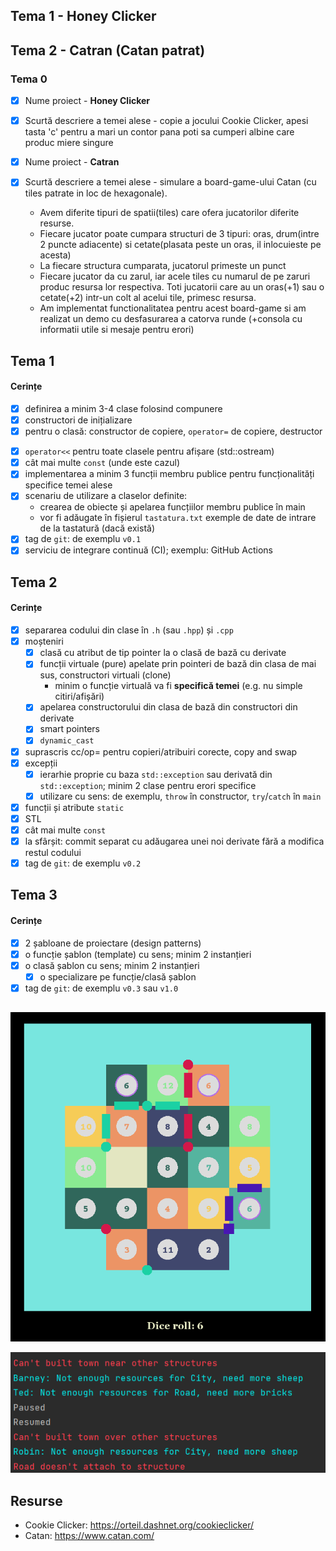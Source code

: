 ## Tema 1 - Honey Clicker
## Tema 2 - Catran (Catan patrat)

### Tema 0

- [x] Nume proiect - **Honey Clicker**
- [x] Scurtă descriere a temei alese - copie a jocului Cookie Clicker, apesi tasta 'c' pentru a mari un contor pana poti sa cumperi albine care produc miere singure 

- [x] Nume proiect - **Catran**
- [x] Scurtă descriere a temei alese - simulare a board-game-ului Catan (cu tiles patrate in loc de hexagonale). 
  - Avem diferite tipuri de spatii(tiles) care ofera jucatorilor diferite resurse.
  - Fiecare jucator poate cumpara structuri de 3 tipuri: oras, drum(intre 2 puncte adiacente) si cetate(plasata peste un oras, il inlocuieste pe acesta)
  - La fiecare structura cumparata, jucatorul primeste un punct
  - Fiecare jucator da cu zarul, iar acele tiles cu numarul de pe zaruri produc resursa lor respectiva. Toti jucatorii care au un oras(+1) sau o cetate(+2) intr-un colt al acelui tile, primesc resursa.
  - Am implementat functionalitatea pentru acest board-game si am realizat un demo cu desfasurarea a catorva runde (+consola cu informatii utile si mesaje pentru erori)

## Tema 1

#### Cerințe
- [x] definirea a minim 3-4 clase folosind compunere
- [x] constructori de inițializare
- [x] pentru o clasă: constructor de copiere, `operator=` de copiere, destructor
<!-- - [ ] pentru o altă clasă: constructor de mutare, `operator=` de mutare, destructor -->
<!-- - [ ] pentru o altă clasă: toate cele 5 funcții membru speciale -->
- [x] `operator<<` pentru toate clasele pentru afișare (std::ostream)
- [x] cât mai multe `const` (unde este cazul)
- [x] implementarea a minim 3 funcții membru publice pentru funcționalități specifice temei alese
- [x] scenariu de utilizare a claselor definite:
  - crearea de obiecte și apelarea funcțiilor membru publice în main
  - vor fi adăugate în fișierul `tastatura.txt` exemple de date de intrare de la tastatură (dacă există)
- [x] tag de `git`: de exemplu `v0.1`
- [x] serviciu de integrare continuă (CI); exemplu: GitHub Actions

## Tema 2

#### Cerințe
- [x] separarea codului din clase în `.h` (sau `.hpp`) și `.cpp`
- [x] moșteniri
  - [x] clasă cu atribut de tip pointer la o clasă de bază cu derivate
  - [x] funcții virtuale (pure) apelate prin pointeri de bază din clasa de mai sus, constructori virtuali (clone)
    - minim o funcție virtuală va fi **specifică temei** (e.g. nu simple citiri/afișări)
  - [x] apelarea constructorului din clasa de bază din constructori din derivate
  - [x] smart pointers
  - [x] `dynamic_cast`
- [x] suprascris cc/op= pentru copieri/atribuiri corecte, copy and swap
- [x] excepții
  - [x] ierarhie proprie cu baza `std::exception` sau derivată din `std::exception`; minim 2 clase pentru erori specifice
  - [x] utilizare cu sens: de exemplu, `throw` în constructor, `try`/`catch` în `main`
- [x] funcții și atribute `static`
- [x] STL
- [x] cât mai multe `const`
- [x] la sfârșit: commit separat cu adăugarea unei noi derivate fără a modifica restul codului
- [x] tag de `git`: de exemplu `v0.2`

## Tema 3

#### Cerințe
- [x] 2 șabloane de proiectare (design patterns)
- [x] o funcție șablon (template) cu sens; minim 2 instanțieri
- [x] o clasă șablon cu sens; minim 2 instanțieri
  - [x] o specializare pe funcție/clasă șablon
- [x] tag de `git`: de exemplu `v0.3` sau `v1.0`

##

![example](assets/game_example.png)

![example](assets/console_example.png)

## Resurse

- Cookie Clicker: https://orteil.dashnet.org/cookieclicker/
- Catan: https://www.catan.com/
